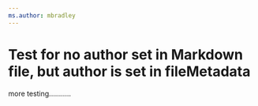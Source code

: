 ```yaml
---
ms.author: mbradley
---
```

# Test for no author set in Markdown file, but author is set in fileMetadata

more testing...........
